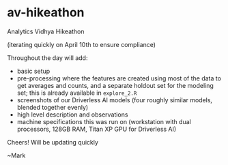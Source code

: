# av-hikeathon
Analytics Vidhya Hikeathon

(iterating quickly on April 10th to ensure compliance)

Throughout the day will add:
* basic setup
* pre-processing where the features are created using most of the data to get averages and counts, and a separate holdout set for the modeling set; this is already available in `explore_2.R`
* screenshots of our Driverless AI models (four roughly similar models, blended together evenly)
* high level description and observations
* machine specifications this was run on (workstation with dual processors, 128GB RAM, Titan XP GPU for Driverless AI)

Cheers!
Will be updating quickly

~Mark
